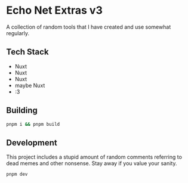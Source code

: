 # Echo Net Extras v3

A collection of random tools that I have created and use somewhat regularly.

## Tech Stack

- Nuxt
- Nuxt
- Nuxt
- maybe Nuxt
- :3

## Building

```bash
pnpm i && pnpm build
```

## Development

This project includes a stupid amount of random comments referring to dead memes and other nonsense. Stay away if you value your sanity.

```bash
pnpm dev
```
